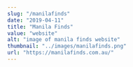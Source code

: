 ```yaml
---
slug: "/manilafinds"
date: "2019-04-11"
title: "Manila Finds"
value: "website"
alt: "image of manila finds website"
thumbnail: "../images/manilafinds.png"
url: "https://manilafinds.com.au/"
---
```

